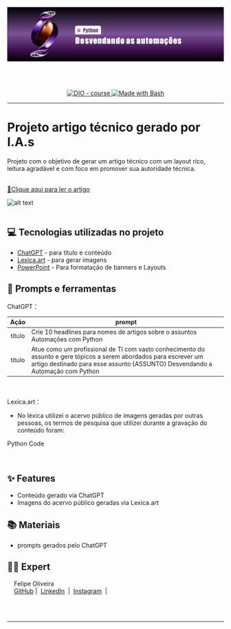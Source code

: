 
<img src="Image/capa_python.png" alt="Logo da Minha Empresa">

<br><br>

<p align="center">
  <a href="https://dio.me/"><img src="https://img.shields.io/badge/DIO-Course-28DA77?logo=youtube" alt="DIO - course">
  </a>
  <a href="https://www.gnu.org/software/bash/" title="Go to Bash homepage"><img src="https://img.shields.io/badge/Prompt-Project-blue?logo=gnu-bash&amp;logoColor=white" alt="Made with Bash">
  </a>
</p>

-------

# Projeto artigo técnico gerado por I.A.s


Projeto com o objetivo de gerar um artigo técnico com um layout rico, leitura agradável e com foco em promover sua autoridade técnica.

<a href="https://web.dio.me/articles/desvendando-as-automacoes-com-python?back=%2Farticles&open-modal=true&page=1&order=oldest" title="View PDF now"> 

<BR>
📕Clique aqui para ler o artigo</a>

![alt text](image-2.png)
<BR><BR>


## 💻 Tecnologias utilizadas no projeto

- [ChatGPT](https://chat.openai.com/) - para título e conteúdo
- [Lexica.art](https://lexica.art/) - para gerar imagens
- [PowerPoint](https://www.microsoft.com/en/microsoft-365/powerpoint) - Para formatação de banners e Layouts

## 📄 Prompts e ferramentas


ChatGPT：

|   Ação   | prompt                                                                                                                                                                                                                                                                         |
| :------: | ------------------------------------------------------------------------------------------------------------------------------------------------------------------------------------------------------------------------------------------------------------------------------ |
|  título  | Crie 10 headlines para nomes de artigos sobre o assuntos Automações com Python 
|  título  | Atue como um profissional de TI com vasto conhecimento do assunto e gere tópicos a serem abordados para escrever um artigo destinado para esse assunto {ASSUNTO} Desvendando a Automação com Python 

<br><br>
Lexica.art：

- No léxica utilizei o acervo público de imagens geradas por outras pessoas, os termos de pesquisa que utilizei durante a gravação do conteúdo foram:

Python Code 

<br>

## ✨ Features

- Conteúdo gerado via ChatGPT
- Imagens do acervo público geradas via Lexica.art

## 📚 Materiais

- prompts gerados pelo ChatGPT



## 👨‍💻 Expert

<p>
    <p>&nbsp&nbsp&nbsp Felipe Oliveira<br>
    &nbsp&nbsp&nbsp
    <a href="https://github.com/felipeAguiarCode">
    GitHub</a>&nbsp;|&nbsp;
    <a href="https://github.com/FelipeOlli">LinkedIn</a>
&nbsp;|&nbsp;
    <a href="https://www.instagram.com/felipeolliver">
    Instagram</a>
&nbsp;|&nbsp;</p>
</p>
<br/><br/>
<p>

---

